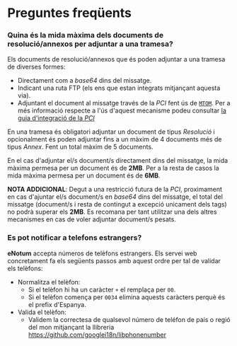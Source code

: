 <h1> Preguntes freqüents </h1>

<h3> Quina és la mida màxima dels documents de resolució/annexos per adjuntar a una tramesa?</h3>

Els documents de resolució/annexos que és poden adjuntar a una tramesa de diverses formes:

* Directament com a _base64_ dins del missatge.
* Indicant una ruta FTP (els ens que estan integrats mitjançant aquesta via).
* Adjuntant el document al missatge través de la _PCI_ fent ús de [`MTOM`](https://en.wikipedia.org/wiki/Message_Transmission_Optimization_Mechanism). Per a més informació respecte a l'ús d'aquest mecanisme podeu consultar [la guia d'integració de la _PCI_](https://www.aoc.cat/knowledge-base/plataforma-de-col-laboracio-administrativa-2/)

En una tramesa és obligatori adjuntar un document de tipus _Resolució_ i opcionalment és poden adjuntar fins a un màxim de 4 documents més de tipus _Annex_. Fent un total màxim de 5 documents.

En el cas d'adjuntar el/s document/s directament dins del missatge, la mida màxima permesa per un document és de **2MB**.
Per a la resta de casos la mida màxima permesa per un document és de **6MB**.

**NOTA ADDICIONAL**: Degut a una restricció futura de la _PCI_, proximament en cas d'ajuntar el/s document/s en _base64_ dins del missatge, el total del missatge (document/s i resta de contingut a excepció unicament dels tags) no podrà superar els **2MB**. Es recomana per tant utilitzar una dels altres mecanismes en cas de voler adjuntar document/s pesats.

<h3> Es pot notificar a telefons estrangers? </h3>

**eNotum** accepta números de telèfons estrangers. Els servei web concretament fa els següents passos amb aquest ordre per tal de validar els telèfons:
* Normalitza el telèfon:
  * Si el telèfon hi ha un caràcter `+` el remplaça per `00`.
  * Si el telèfon comença per `0034` elimina aquests caràcters perquè és el prefix d'Espanya.
* Valida el telèfon:
  * Validem la correctesa de qualsevol número de teléfon de país o regió del mon mitjançant la llibreria https://github.com/googlei18n/libphonenumber
